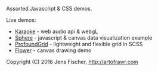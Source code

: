 Assorted Javascript & CSS demos.

Live demos:

* [Karaoke](http://artofrawr.com/demos/karaoke/) - web audio api & webgL
* [Sphere](http://artofrawr.com/demos/sphere/) - javascript & canvas data visualization example
* [ProfoundGrid](http://artofrawr.com/demos/grid/) - lightweight and flexible grid in SCSS
* [Flower](http://artofrawr.com/demos/flower/) - canvas drawing demo

Copyright (C) 2016 Jens Fischer, http://artofrawr.com
